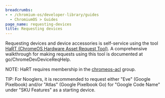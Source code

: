 ```yaml
---
breadcrumbs:
- - /chromium-os/developer-library/guides
  - ChromiumOS > Guides
page_name: requesting-devices
title: Requesting devices
---
```


Requesting devices and device accessories is self-service using the tool
[HaRT (ChromeOS Hardware Asset Request Tool)](http://hart/). A comprehensive
walkthrough for making requests using this tool is documented at
go/ChromeDevDeviceReqHelp.

NOTE: HaRT requires membership in the [chromeos-acl](http://g/chromeos-acl)
group.

TIP: For Nooglers, it is recommended to request either "Eve" (Google Pixelbook)
and/or "Atlas" (Google Pixelbook Go) for "Google Code Name" under "SKU Features"
as a starting device.
